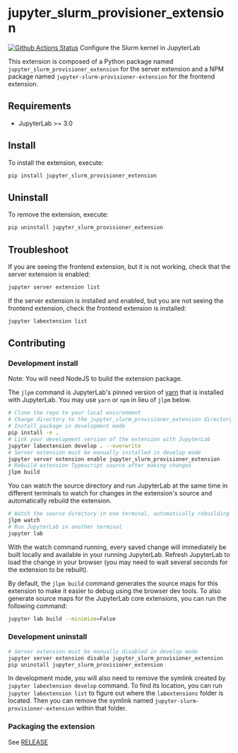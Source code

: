 # jupyter_slurm_provisioner_extension

[![Github Actions Status](https://github.com/FZJ-JSC/jupyter-slurm-provisioner-extension/workflows/Build/badge.svg)](https://github.com/FZJ-JSC/jupyter-slurm-provisioner-extension/actions/workflows/build.yml)
Configure the Slurm kernel in JupyterLab

This extension is composed of a Python package named `jupyter_slurm_provisioner_extension`
for the server extension and a NPM package named `jupyter-slurm-provisioner-extension`
for the frontend extension.

## Requirements

- JupyterLab >= 3.0

## Install

To install the extension, execute:

```bash
pip install jupyter_slurm_provisioner_extension
```

## Uninstall

To remove the extension, execute:

```bash
pip uninstall jupyter_slurm_provisioner_extension
```

## Troubleshoot

If you are seeing the frontend extension, but it is not working, check
that the server extension is enabled:

```bash
jupyter server extension list
```

If the server extension is installed and enabled, but you are not seeing
the frontend extension, check the frontend extension is installed:

```bash
jupyter labextension list
```

## Contributing

### Development install

Note: You will need NodeJS to build the extension package.

The `jlpm` command is JupyterLab's pinned version of
[yarn](https://yarnpkg.com/) that is installed with JupyterLab. You may use
`yarn` or `npm` in lieu of `jlpm` below.

```bash
# Clone the repo to your local environment
# Change directory to the jupyter_slurm_provisioner_extension directory
# Install package in development mode
pip install -e .
# Link your development version of the extension with JupyterLab
jupyter labextension develop . --overwrite
# Server extension must be manually installed in develop mode
jupyter server extension enable jupyter_slurm_provisioner_extension
# Rebuild extension Typescript source after making changes
jlpm build
```

You can watch the source directory and run JupyterLab at the same time in different terminals to watch for changes in the extension's source and automatically rebuild the extension.

```bash
# Watch the source directory in one terminal, automatically rebuilding when needed
jlpm watch
# Run JupyterLab in another terminal
jupyter lab
```

With the watch command running, every saved change will immediately be built locally and available in your running JupyterLab. Refresh JupyterLab to load the change in your browser (you may need to wait several seconds for the extension to be rebuilt).

By default, the `jlpm build` command generates the source maps for this extension to make it easier to debug using the browser dev tools. To also generate source maps for the JupyterLab core extensions, you can run the following command:

```bash
jupyter lab build --minimize=False
```

### Development uninstall

```bash
# Server extension must be manually disabled in develop mode
jupyter server extension disable jupyter_slurm_provisioner_extension
pip uninstall jupyter_slurm_provisioner_extension
```

In development mode, you will also need to remove the symlink created by `jupyter labextension develop`
command. To find its location, you can run `jupyter labextension list` to figure out where the `labextensions`
folder is located. Then you can remove the symlink named `jupyter-slurm-provisioner-extension` within that folder.

### Packaging the extension

See [RELEASE](RELEASE.md)
